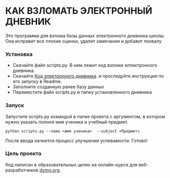 # КАК ВЗЛОМАТЬ ЭЛЕКТРОННЫЙ ДНЕВНИК

Это программа для взлома базы данных электронного дневника школы. Она исправит все плохие оценки, удалит замечания и добавит похвалу

### Установка
 
- Скачайте файл scripts.py. В нем лежит код взлома эллектронного дневника.
- Скачайте [Код электронного дневника](https://github.com/devmanorg/e-diary/tree/master). и проследуйте инструкции по его запуску в Readme.
- Заполните созданную ранее базу данных
- Переместите файл scripts.py в папку установленного дневника

### Запуск
Запустите scripts.py командой в папке проекта с аргументом, в котором нужно указать полное имя ученика и учебный предмет.
```
python scripts.py --name <имя ученика>  --subject <Предмет>  
```
После ввода начнется процесс улучшения успевамости. Готово!
### Цель проекта
Код написан в образовательных целях на онлайн-курсе для веб-разработчиков [dvmn.org](https://dvmn.org/).


